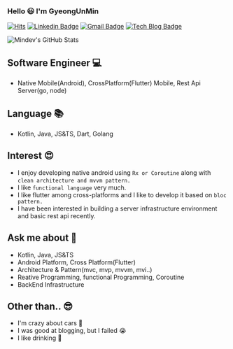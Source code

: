 ### Hello :smiley: I'm GyeongUnMin 
<div>

[![Hits](https://hits.seeyoufarm.com/api/count/incr/badge.svg?url=https%3A%2F%2Fgithub.com%2Fmkw8263)](https://hits.seeyoufarm.com)
[![Linkedin Badge](https://img.shields.io/badge/-LinkedIn-blue?style=flat-square&logo=Linkedin&logoColor=white&link=https://www.linkedin.com/in/mindev/)](https://www.linkedin.com/in/mindev/)
[![Gmail Badge](https://img.shields.io/badge/Gmail-d14836?style=flat-square&logo=Gmail&logoColor=white&link=mailto:ruddns8213@gmail.com)](mailto:ruddns8213@gmail.com)
[![Tech Blog Badge](http://img.shields.io/badge/-Tech%20blog-lightgrey?style=flat-square&logo=medium&link=https://medium.com/@ruddns8213/)](https://medium.com/@ruddns8213/)

</div>

![Mindev's GitHub Stats](https://github-readme-stats.vercel.app/api?username=mkw8263&show_icons=true)

## Software Engineer :computer:
- Native Mobile(Android), CrossPlatform(Flutter) Mobile, Rest Api Server(go, node)

## Language :books:
- Kotlin, Java, JS&TS, Dart, Golang

## Interest :heart_eyes:
- I enjoy developing native android using `Rx or Coroutine` along with `clean architecture and mvvm pattern.`
- I like `functional language` very much.
- I like flutter among cross-platforms and I like to develop it based on `bloc pattern.`
- I have been interested in building a server infrastructure environment and basic rest api recently.

## Ask me about 👀
 - Kotlin, Java, JS&TS
 - Android Platform, Cross Platform(Flutter)
 - Architecture & Pattern(mvc, mvp, mvvm, mvi..)
 - Reative Programming, functional Programming, Coroutine
 - BackEnd Infrastructure

## Other than.. :sunglasses:
- I'm crazy about cars :red_car:
- I was good at blogging, but I failed :sob:
- I like drinking :beers:
